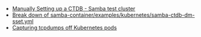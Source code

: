 - [Manually Setting up a CTDB - Samba test cluster](ctdb_samba_test_cluster.md)
- [Break down of samba-container/examples/kubernetes/samba-ctdb-dm-sset.yml](ctdb_test.md)
- [Capturing tcpdumps off Kubernetes pods](k8s_tcpdump.md)

